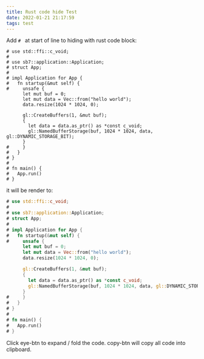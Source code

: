 ```yaml
---
title: Rust code hide Test
date: 2022-01-21 21:17:59
tags: test
---
```


Add `# ` at start of line to hiding with rust code block: 

```
# use std::ffi::c_void;
# 
# use sb7::application::Application;
# struct App;
# 
# impl Application for App {
#   fn startup(&mut self) {
#     unsafe {
      let mut buf = 0;
      let mut data = Vec::from("hello world");
      data.resize(1024 * 1024, 0);

      gl::CreateBuffers(1, &mut buf);
      {
        let data = data.as_ptr() as *const c_void;
        gl::NamedBufferStorage(buf, 1024 * 1024, data, gl::DYNAMIC_STORAGE_BIT);
      }
#     }
#   }
# }
# 
# fn main() {
#   App.run()
# }
```

it will be render to:

```rust
# use std::ffi::c_void;
# 
# use sb7::application::Application;
# struct App;
# 
# impl Application for App {
#   fn startup(&mut self) {
#     unsafe {
      let mut buf = 0;
      let mut data = Vec::from("hello world");
      data.resize(1024 * 1024, 0);

      gl::CreateBuffers(1, &mut buf);
      {
        let data = data.as_ptr() as *const c_void;
        gl::NamedBufferStorage(buf, 1024 * 1024, data, gl::DYNAMIC_STORAGE_BIT);
      }
#     }
#   }
# }
# 
# fn main() {
#   App.run()
# }
```

Click eye-btn to expand / fold the code. copy-btn will copy all code into clipboard.